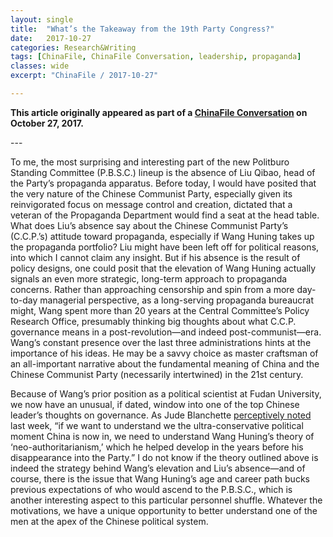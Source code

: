 ```yaml
---
layout: single
title:  "What’s the Takeaway from the 19th Party Congress?"
date:   2017-10-27
categories: Research&Writing
tags: [ChinaFile, ChinaFile Conversation, leadership, propaganda]
classes: wide
excerpt: "ChinaFile / 2017-10-27"

---
```


**This article originally appeared as part of a [ChinaFile Conversation](http://www.chinafile.com/conversation/whats-takeaway-19th-party-congress) on October 27, 2017.**



--- <br>

To me, the most surprising and interesting part of the new Politburo Standing Committee (P.B.S.C.) lineup is the absence of Liu Qibao, head of the Party’s propaganda apparatus. Before today, I would have posited that the very nature of the Chinese Communist Party, especially given its reinvigorated focus on message control and creation, dictated that a veteran of the Propaganda Department would find a seat at the head table. What does Liu’s absence say about the Chinese Communist Party’s (C.C.P.’s) attitude toward propaganda, especially if Wang Huning takes up the propaganda portfolio? Liu might have been left off for political reasons, into which I cannot claim any insight. But if his absence is the result of policy designs, one could posit that the elevation of Wang Huning actually signals an even more strategic, long-term approach to propaganda concerns. Rather than approaching censorship and spin from a more day-to-day managerial perspective, as a long-serving propaganda bureaucrat might, Wang spent more than 20 years at the Central Committee’s Policy Research Office, presumably thinking big thoughts about what C.C.P. governance means in a post-revolution—and indeed post-communist—era. Wang’s constant presence over the last three administrations hints at the importance of his ideas. He may be a savvy choice as master craftsman of an all-important narrative about the fundamental meaning of China and the Chinese Communist Party (necessarily intertwined) in the 21st century.

Because of Wang’s prior position as a political scientist at Fudan University, we now have an unusual, if dated, window into one of the top Chinese leader’s thoughts on governance. As Jude Blanchette [perceptively noted](http://www.judeblanchette.com/blog/2017/10/20/wang-hunings-neo-authoritarianism-dream) last week, “if we want to understand we the ultra-conservative political moment China is now in, we need to understand Wang Huning’s theory of ‘neo-authoritarianism,’ which he helped develop in the years before his disappearance into the Party.” I do not know if the theory outlined above is indeed the strategy behind Wang’s elevation and Liu’s absence—and of course, there is the issue that Wang Huning’s age and career path bucks previous expectations of who would ascend to the P.B.S.C., which is another interesting aspect to this particular personnel shuffle. Whatever the motivations, we have a unique opportunity to better understand one of the men at the apex of the Chinese political system.
